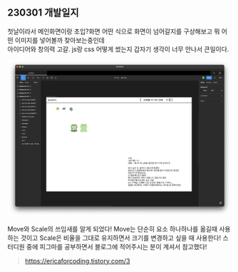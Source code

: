 ## 230301 개발일지

첫날이라서
메인화면이랑 초입?화면
어떤 식으로 화면이 넘어갈지를 구상해보고 뭐 어떤 이미지를 넣어볼까 찾아보는중인데  
아이디어와 창의력 고갈.
js랑 css 어떻게 썼는지 갑자기 생각이 너무 안나서 큰일이다.

<img src='../images/230301_1.png'>

Move와 Scale의 쓰임새를 알게 되었다!
Move는 단순히 요소 하나하나를 옮길때 사용하는 것이고
Scale은 비율을 그대로 유지하면서 크기를 변경하고 싶을 때 사용한다!
스터디원 중에 피그마를 공부하면서 블로그에 적어주시는 분이 계셔서 참고했다!

> https://ericaforcoding.tistory.com/3
